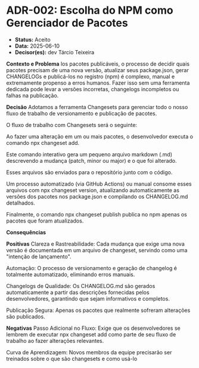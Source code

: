 # ADR-002: Escolha do NPM como Gerenciador de Pacotes

* **Status:** Aceito
* **Data:** 2025-06-10
* **Decisor(es):** dev Tárcio Teixeira

**Contexto e Problema**
los pacotes publicáveis, o processo de decidir quais pacotes precisam de uma nova versão, atualizar seus package.json, gerar CHANGELOGs e publicá-los no registro (npm) é complexo, manual e extremamente propenso a erros humanos. Fazer isso sem uma ferramenta dedicada pode levar a versões incorretas, changelogs incompletos ou falhas na publicação.

**Decisão**
Adotamos a ferramenta Changesets para gerenciar todo o nosso fluxo de trabalho de versionamento e publicação de pacotes.

O fluxo de trabalho com Changesets será o seguinte:

Ao fazer uma alteração em um ou mais pacotes, o desenvolvedor executa o comando npx changeset add.

Este comando interativo gera um pequeno arquivo markdown (.md) descrevendo a mudança (patch, minor ou major) e o que foi alterado.

Esses arquivos são enviados para o repositório junto com o código.

Um processo automatizado (via GitHub Actions) ou manual consome esses arquivos com npx changeset version, atualizando automaticamente as versões dos pacotes nos package.json e compilando os CHANGELOG.md detalhados.

Finalmente, o comando npx changeset publish publica no npm apenas os pacotes que foram atualizados.

**Consequências**

**Positivas**
Clareza e Rastreabilidade: Cada mudança que exige uma nova versão é documentada em um arquivo de changeset, servindo como uma "intenção de lançamento".

Automação: O processo de versionamento e geração de changelog é totalmente automatizado, eliminando erros manuais.

Changelogs de Qualidade: Os CHANGELOG.md são gerados automaticamente a partir das descrições fornecidas pelos desenvolvedores, garantindo que sejam informativos e completos.

Publicação Segura: Apenas os pacotes que realmente sofreram alterações são publicados.

**Negativas**
Passo Adicional no Fluxo: Exige que os desenvolvedores se lembrem de executar npx changeset add como parte de seu fluxo de trabalho ao fazer alterações relevantes.

Curva de Aprendizagem: Novos membros da equipe precisarão ser treinados sobre o que são changesets e como usá-lo